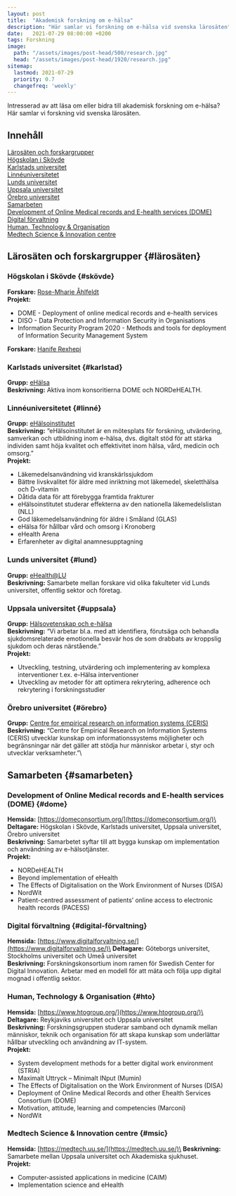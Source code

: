 ```yaml
---
layout: post
title:  "Akademisk forskning om e-hälsa"
description: "Här samlar vi forskning om e-hälsa vid svenska lärosäten"
date:   2021-07-29 08:00:00 +0200
tags: Forskning
image:
  path: "/assets/images/post-head/500/research.jpg"
  head: "/assets/images/post-head/1920/research.jpg"
sitemap:
  lastmod: 2021-07-29
  priority: 0.7
  changefreq: 'weekly'
---
```


Intresserad av att läsa om eller bidra till akademisk forskning om e-hälsa? Här samlar vi forskning vid svenska lärosäten.

## Innehåll

[Lärosäten och forskargrupper](#lärosäten)\
	[Högskolan i Skövde](#skövde)\
	[Karlstads universitet](#karlstad)\
	[Linnéuniversitetet](#linné)\
	[Lunds universitet](#lund)\
	[Uppsala universitet](#uppsala)\
	[Örebro universitet](#örebro)\
[Samarbeten](#samarbeten)\
	[Development of Online Medical records and E-health services (DOME)](#dome)\
	[Digital förvaltning](#digital-förvaltning)\
	[Human, Technology & Organisation](#hto)\
	[Medtech Science & Innovation centre](#msic)

## Lärosäten och forskargrupper {#lärosäten}
### Högskolan i Skövde {#skövde}
**Forskare:** [Rose-Mharie Åhlfeldt](https://www.his.se/mot-hogskolan/medarbetare/rose-mharie.ahlfeldt/)\
**Projekt:**
* DOME - Deployment of online medical records and e-health services
* DISO - Data Protection and Information Security in Organisations
* Information Security Program 2020 - Methods and tools for deployment of Information Security Management System

**Forskare:** [Hanife Rexhepi](https://www.his.se/mot-hogskolan/medarbetare/hanife.rexhepi/)
### Karlstads universitet {#karlstad}
**Grupp:** [eHälsa](https://www.kau.se/informatik/forskning-och-samverkan/forskning/forskning-inom-informatik/ehalsa)\
**Beskrivning:** Aktiva inom konsoritierna DOME och NORDeHEALTH.
### Linnéuniversitetet {#linné}
**Grupp:** [eHälsoinstitutet](https://lnu.se/forskning/sok-forskning/ehalsoinstitutet/)\
**Beskrivning:** “eHälsoinstitutet är en mötesplats för forskning, utvärdering, samverkan och utbildning inom e-hälsa, dvs. digitalt stöd för att stärka individen samt höja kvalitet och effektivitet inom hälsa, vård, medicin och omsorg.”\
**Projekt:**
* Läkemedelsanvändning vid kranskärlssjukdom
* Bättre livskvalitet för äldre med inriktning mot läkemedel, skeletthälsa och D-vitamin
* Dåtida data för att förebygga framtida frakturer
* eHälsoinstitutet studerar effekterna av den nationella läkemedelslistan (NLL)
* God läkemedelsanvändning för äldre i Småland (GLAS)
* eHälsa för hållbar vård och omsorg i Kronoberg
* eHealth Arena
* Erfarenheter av digital anamnesupptagning

### Lunds universitet {#lund}
**Grupp:** [eHealth@LU](https://www.ehealth.lth.se/)\
**Beskrivning:** Samarbete mellan forskare vid olika fakulteter vid Lunds universitet, offentlig sektor och företag.
### Uppsala universitet {#uppsala}
**Grupp:** [Hälsovetenskap och e-hälsa](https://www.kbh.uu.se/forskning/halsovetenskap-och-e-halsa/)\
**Beskrivning:** “Vi arbetar bl.a. med att identifiera, förutsäga och behandla sjukdomsrelaterade emotionella besvär hos de som drabbats av kroppslig sjukdom och deras närstående.”\
**Projekt:**
* Utveckling, testning, utvärdering och implementering av komplexa interventioner t.ex. e-Hälsa interventioner
* Utveckling av metoder för att optimera rekrytering, adherence och rekrytering i forskningsstudier

### Örebro universitet {#örebro}
**Grupp:** [Centre for empirical research on information systems (CERIS)](https://www.oru.se/forskning/forskningsmiljoer/ent/ceris/)\
**Beskrivning:** “Centre for Empirical Research on Information Systems (CERIS) utvecklar kunskap om informationssystems möjligheter och begränsningar när det gäller att stödja hur människor arbetar i, styr och utvecklar verksamheter.”\
## Samarbeten {#samarbeten}
### Development of Online Medical records and E-health services (DOME) {#dome}
**Hemsida:** [https://domeconsortium.org/](https://domeconsortium.org/)\
**Deltagare:** Högskolan i Skövde, Karlstads universitet, Uppsala universitet, Örebro universitet\
**Beskrivning:** Samarbetet syftar till att bygga kunskap om implementation och användning av e-hälsotjänster.\
**Projekt:**
* NORDeHEALTH
* Beyond implementation of eHealth
* The Effects of Digitalisation on the Work Environment of Nurses (DISA)
* NordWit
* Patient-centred assessment of patients’ online access to electronic health records (PACESS)

### Digital förvaltning {#digital-förvaltning}
**Hemsida:** [https://www.digitalforvaltning.se/](https://www.digitalforvaltning.se/)\
**Deltagare:** Göteborgs universitet, Stockholms universitet och Umeå universitet\
**Beskrivning:** Forskningskonsortium inom ramen för Swedish Center for Digital Innovation. Arbetar med en modell för att mäta och följa upp digital mognad i offentlig sektor.

### Human, Technology & Organisation {#hto}
**Hemsida:** [https://www.htogroup.org/](https://www.htogroup.org/)\
**Deltagare:** Reykjaviks universitet och Uppsala universitet\
**Beskrivning:** Forskningsgruppen studerar samband och dynamik mellan människor, teknik och organisation för att skapa kunskap som underlättar hållbar utveckling och användning av IT-system.\
**Projekt:**
* System development methods for a better digital work environment (STRIA)
* Maximalt Uttryck – Minimalt INput (Mumin)
* The Effects of Digitalisation on the Work Environment of Nurses (DISA)
* Deployment of Online Medical Records and other Ehealth Services Consortium (DOME)
* Motivation, attitude, learning and competencies (Marconi)
* NordWit

### Medtech Science & Innovation centre {#msic}
**Hemsida:** [https://medtech.uu.se/](https://medtech.uu.se/)\
**Beskrivning:** Samarbete mellan Uppsala universitet och Akademiska sjukhuset.\
**Projekt:**
* Computer-assisted applications in medicine (CAIM)
* Implementation science and eHealth
